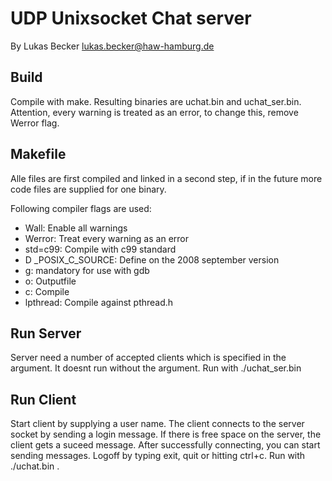 # UDP Unixsocket Chat server

By Lukas Becker lukas.becker@haw-hamburg.de

## Build

Compile with make. Resulting binaries are uchat.bin and uchat_ser.bin.
Attention, every warning is treated as an error, to change this, remove Werror flag.

## Makefile

Alle files are first compiled and linked in a second step, if in the future more code files
are supplied for one binary.

Following compiler flags are used:
- Wall: Enable all warnings
- Werror: Treat every warning as an error
- std=c99: Compile with c99 standard
- D _POSIX_C_SOURCE: Define on the 2008 september version
- g: mandatory for use with gdb
- o: Outputfile
- c: Compile
- lpthread: Compile against pthread.h

## Run Server

Server need a number of accepted clients which is specified in the argument. It doesnt run without
the argument. Run with ./uchat_ser.bin <NUMBER>

## Run Client

Start client by supplying a user name. The client connects to the server socket by sending a login 
message. If there is free space on the server, the client gets a suceed message. After 
successfully connecting, you can start sending messages. Logoff by typing exit, quit or hitting 
ctrl+c. Run with ./uchat.bin <NAME>.
